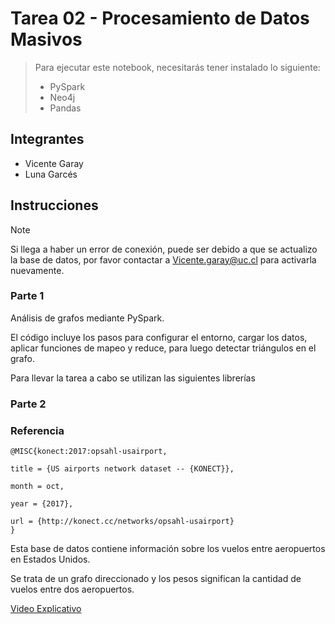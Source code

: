 # Tarea 02 - Procesamiento de Datos Masivos

> Para ejecutar este notebook, necesitarás tener instalado lo siguiente:
> *   PySpark
> *   Neo4j
> *   Pandas

## Integrantes
- Vicente Garay 
- Luna Garcés 

## Instrucciones

> [!NOTE]
> Si llega a haber un error de conexión, puede ser debido a que se actualizo la base de datos, por favor contactar a Vicente.garay@uc.cl para activarla nuevamente.


### Parte 1

Análisis de grafos mediante PySpark. 

El código incluye los pasos para configurar el entorno, cargar los datos, aplicar funciones de mapeo y reduce, para luego detectar triángulos en el grafo. 

Para llevar la tarea a cabo se utilizan las siguientes librerías 


### Parte 2

### Referencia

    @MISC{konect:2017:opsahl-usairport,

    title = {US airports network dataset -- {KONECT}},

    month = oct,

    year = {2017},

    url = {http://konect.cc/networks/opsahl-usairport}
    }


Esta base de datos contiene información sobre los vuelos entre aeropuertos en Estados Unidos. 

Se trata de un grafo direccionado y los pesos significan la cantidad de vuelos entre dos aeropuertos.



[Video Explicativo](https://www.youtube.com/watch?v=j3TUMa_xE0I)
